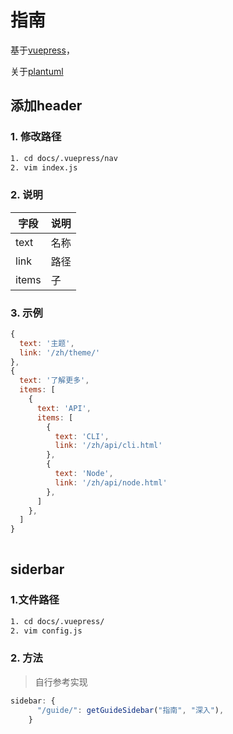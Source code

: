 # 指南

基于[vuepress](https://v1.vuepress.vuejs.org/zh/)，

关于[plantuml](http://plantuml.com/zh/class-diagram)

## 添加header

### 1. 修改路径

``` bash
1. cd docs/.vuepress/nav
2. vim index.js

```

### 2. 说明

|字段|说明|
|---|---|
|text|名称|
|link|路径|
|items|子|

### 3. 示例

``` js
{
  text: '主题',
  link: '/zh/theme/'
},
{
  text: '了解更多',
  items: [
    {
      text: 'API',
      items: [
        {
          text: 'CLI',
          link: '/zh/api/cli.html'
        },
        {
          text: 'Node',
          link: '/zh/api/node.html'
        },
      ]
    },
  ]
}
  
```

## siderbar

### 1.文件路径

``` bash
1. cd docs/.vuepress/
2. vim config.js

```

### 2. 方法
> 自行参考实现
```js
sidebar: {
      "/guide/": getGuideSidebar("指南", "深入"),
    }
```